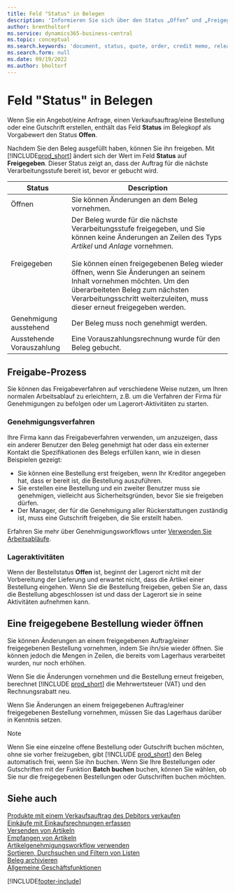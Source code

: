 ```yaml
---
title: Feld "Status" in Belegen
description: 'Informieren Sie sich über den Status „Offen“ und „Freigegeben“ in Angebots-, Auftrags- oder Gutschriftdokumenten.'
author: brentholtorf
ms.service: dynamics365-business-central
ms.topic: conceptual
ms.search.keywords: 'document, status, quote, order, credit memo, released, open, pending approval, pending prepayment,'
ms.search.form: null
ms.date: 09/19/2022
ms.author: bholtorf
---
```

# <a name="status-field-on-documents"></a><a name="status-field-on-documents"></a>Feld "Status" in Belegen

Wenn Sie ein Angebot/eine Anfrage, einen Verkaufsauftrag/eine Bestellung oder eine Gutschrift erstellen, enthält das Feld **Status** im Belegkopf als Vorgabewert den Status **Offen**.

Nachdem Sie den Beleg ausgefüllt haben, können Sie ihn freigeben. Mit [!INCLUDE[prod_short](includes/prod_short.md)] ändert sich der Wert im Feld **Status** auf **Freigegeben**. Dieser Status zeigt an, dass der Auftrag für die nächste Verarbeitungsstufe bereit ist, bevor er gebucht wird.

| Status | Description |
| ------ | ----------- |
| Öffnen   | Sie können Änderungen an dem Beleg vornehmen. |
| Freigegeben | Der Beleg wurde für die nächste Verarbeitungsstufe freigegeben, und Sie können keine Änderungen an Zeilen des Typs *Artikel* und *Anlage* vornehmen.<br /><br />Sie können einen freigegebenen Beleg wieder öffnen, wenn Sie Änderungen an seinem Inhalt vornehmen möchten. Um den überarbeiteten Beleg zum nächsten Verarbeitungsschritt weiterzuleiten, muss dieser erneut freigegeben werden. |
| Genehmigung ausstehend   | Der Beleg muss noch genehmigt werden. |
| Ausstehende Vorauszahlung | Eine Vorauszahlungsrechnung wurde für den Beleg gebucht. |

## <a name="release-process"></a><a name="release-process"></a>Freigabe-Prozess

Sie können das Freigabeverfahren auf verschiedene Weise nutzen, um Ihren normalen Arbeitsablauf zu erleichtern, z.B. um die Verfahren der Firma für Genehmigungen zu befolgen oder um Lagerort-Aktivitäten zu starten.

### <a name="approval-procedures"></a><a name="approval-procedures"></a>Genehmigungsverfahren

Ihre Firma kann das Freigabeverfahren verwenden, um anzuzeigen, dass ein anderer Benutzer den Beleg genehmigt hat oder dass ein externer Kontakt die Spezifikationen des Belegs erfüllen kann, wie in diesen Beispielen gezeigt:

* Sie können eine Bestellung erst freigeben, wenn Ihr Kreditor angegeben hat, dass er bereit ist, die Bestellung auszuführen.
* Sie erstellen eine Bestellung und ein zweiter Benutzer muss sie genehmigen, vielleicht aus Sicherheitsgründen, bevor Sie sie freigeben dürfen.
* Der Manager, der für die Genehmigung aller Rückerstattungen zuständig ist, muss eine Gutschrift freigeben, die Sie erstellt haben.

Erfahren Sie mehr über Genehmigungsworkflows unter [Verwenden Sie Arbeitsabläufe](across-use-workflows.md).

### <a name="warehouse-activities"></a><a name="warehouse-activities"></a>Lageraktivitäten

Wenn der Bestellstatus **Offen** ist, beginnt der Lagerort nicht mit der Vorbereitung der Lieferung und erwartet nicht, dass die Artikel einer Bestellung eingehen. Wenn Sie die Bestellung freigeben, geben Sie an, dass die Bestellung abgeschlossen ist und dass der Lagerort sie in seine Aktivitäten aufnehmen kann.

## <a name="reopen-a-released-order"></a><a name="reopen-a-released-order"></a>Eine freigegebene Bestellung wieder öffnen

Sie können Änderungen an einem freigegebenen Auftrag/einer freigegebenen Bestellung vornehmen, indem Sie ihn/sie wieder öffnen. Sie können jedoch die Mengen in Zeilen, die bereits vom Lagerhaus verarbeitet wurden, nur noch erhöhen.

Wenn Sie die Änderungen vornehmen und die Bestellung erneut freigeben, berechnet [!INCLUDE [prod_short](includes/prod_short.md)] die Mehrwertsteuer (VAT) und den Rechnungsrabatt neu.

Wenn Sie Änderungen an einem freigegebenen Auftrag/einer freigegebenen Bestellung vornehmen, müssen Sie das Lagerhaus darüber in Kenntnis setzen.

> [!NOTE]
> Wenn Sie eine einzelne offene Bestellung oder Gutschrift buchen möchten, ohne sie vorher freizugeben, gibt [!INCLUDE [prod_short](includes/prod_short.md)] den Beleg automatisch frei, wenn Sie ihn buchen. Wenn Sie Ihre Bestellungen oder Gutschriften mit der Funktion **Batch buchen** buchen, können Sie wählen, ob Sie nur die freigegebenen Bestellungen oder Gutschriften buchen möchten.

## <a name="see-also"></a><a name="see-also"></a>Siehe auch

[Produkte mit einem Verkaufsauftrag des Debitors verkaufen](sales-how-sell-products.md)  
[Einkäufe mit Einkaufsrechnungen erfassen](purchasing-how-record-purchases.md)  
[Versenden von Artikeln](warehouse-how-ship-items.md)  
[Empfangen von Artikeln](warehouse-how-receive-items.md)  
[Artikelgenehmigungsworkflow verwenden](across-how-use-approval-workflows.md)  
[Sortieren, Durchsuchen und Filtern von Listen](ui-enter-criteria-filters.md)  
[Beleg archivieren](across-how-to-archive-documents.md)  
[Allgemeine Geschäftsfunktionen](ui-across-business-areas.md)  

[!INCLUDE[footer-include](includes/footer-banner.md)]
